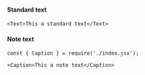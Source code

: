 #### Standard text

```
<Text>This a standard text</Text>
```

#### Note text

```
const { Caption } = require('./index.jsx');

<Caption>This a note text</Caption>
```
